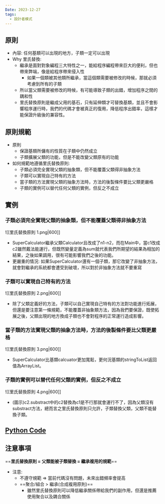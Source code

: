 ```yaml
---
Date: 2023-12-27
tags:
  - 設計者模式
---
```

## 原則

- 內容: 任何基類可以出現的地方，子類一定可以出現
- Why 里氏替換:
    - 繼承是面對對象編程三大特性之一，能給程序編程帶來巨大的便利，但也帶來弊端，像是給程序帶來侵入性
        - 如果一個類被其他類所繼承，當這個類需要被修改的時候，那就必須考慮到所有的子類
    - 所以當父類需要被修改的時候，有可能導致子類的出錯，增加程序之間的耦和性
    - 里氏替換原則是繼成父用的基石，只有延伸類才可替換基類，並且不會影響程序運行時，我們的代碼才會被真正的復用，降低程序出錯率，這樣才能保證升級後的兼容性。
## 原則規範

- 原則
    - 保證基類所傭有的性質在子類中仍然成立
    - 子類擴展父類的功能，但是不能改變父類原有的功能
- 如何規範地遵循里氏替換原則:
    - 子類必須完全實現父類的抽象類，但不能覆蓋父類得非抽象方法
    - 子類可以實現自己特有的方法
    - 當子類的方法實現父類的抽象方法時，方法的後製條件要比父類更嚴格
    - 子類的實例可以替代任何父類的實例，但反之不成立
## 實例
### 子類必須完全實現父類的抽象類，但不能覆蓋父類得非抽象方法
![[里氏替換原則 1.png|600]]

- SuperCalculator繼承父類Calculator且改成了n1-n2，而在Main中，當c1改成c2雖然戴法能運行，但既然變量定義為sum就代表我們所期望的結果為相加的結果，之後如果調用，很有可能影響我們之後的功能。
- 更嚴重的情況: 如果SuperCalculator還有一個子類，那它改變了非抽象方法，就會對繼承的系統都會遭受到破壞，所以對於非抽象方法就不要重寫
### 子類可以實現自己特有的方法
![[里氏替換原則 2.png|600]]

- 除了父類定義好的方法，子類可以自己實現自己特有的方法對功能進行拓展，但還是要注意第一條規範，不能覆蓋非抽象類方法，因為我們要保證，既使拓展之後，父類出現的地方換成子類也不會對程序的正常運行造成影響。
### 當子類的方法實現父類的抽象方法時，方法的後製條件要比父類更嚴格
![[里氏替換原則 3.png|600]]

- SuperCalculator比基類calcuator更加寬鬆，更何況基類的stringToList返回值為ArrayList<String/>。
### 子類的實例可以替代任何父類的實例，但反之不成立
![[里氏替換原則 4.png|600]]

- (圖示)c2.substract中的c2替換為c1是不行那就會運行不了，因為父類沒有substract方法，總而言之里氏替換原則只允許，子類替換父類，父類不能替換子類。
## [Python Code](https://github.com/turingplanet/design-patterns-series/tree/main/v8_liskov_substitution_principle/python)
## 注意事項
==**里氏替換原則 = 父類能被子類替換 = 繼承複用的規範**==

- 注意:
    - 不遵守規範 => 當前代碼沒有問題，未來出錯頻率會提高
    - ==聚合/組合 > 繼承(合成複用原則)==
        - 雖然里氏替換原則可以降低繼承關係帶給我們的副作用，但還是推薦使用聚合以及耦合關係